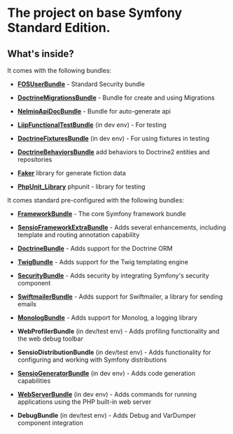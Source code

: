 The project on base Symfony Standard Edition. 
==============================================

What's inside?
--------------

It comes with the following bundles:

  * [**FOSUserBundle**][15] - Standard Security bundle
  
  * [**DoctrineMigrationsBundle**][16] - Bundle for create and using Migrations
  
  * [**NelmioApiDocBundle**][17] - Bundle for auto-generate api
    
  * [**LiipFunctionalTestBundle**][18] (in dev env) - For testing  
  
  * [**DoctrineFixturesBundle**][19] (in dev env) - For using fixtures in testing  
  
  * [**DoctrineBehaviorsBundle**][21] add behaviors to Doctrine2 entities and repositories  
  
  * [**Faker**][22] library for generate fiction data
  
  * [**PhpUnit_Library**][22] phpunit - library for testing
 
It comes standard pre-configured with the following bundles:
  
  * [**FrameworkBundle**][20] - The core Symfony framework bundle

  * [**SensioFrameworkExtraBundle**][6] - Adds several enhancements, including
    template and routing annotation capability

  * [**DoctrineBundle**][7] - Adds support for the Doctrine ORM

  * [**TwigBundle**][8] - Adds support for the Twig templating engine

  * [**SecurityBundle**][9] - Adds security by integrating Symfony's security
    component

  * [**SwiftmailerBundle**][10] - Adds support for Swiftmailer, a library for
    sending emails

  * [**MonologBundle**][11] - Adds support for Monolog, a logging library

  * **WebProfilerBundle** (in dev/test env) - Adds profiling functionality and
    the web debug toolbar

  * **SensioDistributionBundle** (in dev/test env) - Adds functionality for
    configuring and working with Symfony distributions

  * [**SensioGeneratorBundle**][13] (in dev env) - Adds code generation
    capabilities

  * [**WebServerBundle**][14] (in dev env) - Adds commands for running applications
    using the PHP built-in web server

  * **DebugBundle** (in dev/test env) - Adds Debug and VarDumper component
    integration


[1]:  https://symfony.com/doc/3.4/setup.html
[6]:  https://symfony.com/doc/current/bundles/SensioFrameworkExtraBundle/index.html
[7]:  https://symfony.com/doc/3.4/doctrine.html
[8]:  https://symfony.com/doc/3.4/templating.html
[9]:  https://symfony.com/doc/3.4/security.html
[10]: https://symfony.com/doc/3.4/email.html
[11]: https://symfony.com/doc/3.4/logging.html
[13]: https://symfony.com/doc/current/bundles/SensioGeneratorBundle/index.html
[14]: https://symfony.com/doc/current/setup/built_in_web_server.html

[15]: https://symfony.com/doc/master/bundles/FOSUserBundle/index.html
[16]: https://symfony.com/doc/master/bundles/DoctrineMigrationsBundle/index.html
[17]: https://symfony.com/doc/2.x/bundles/NelmioApiDocBundle/index.html
[18]: https://github.com/liip/LiipFunctionalTestBundle
[19]: https://symfony.com/doc/master/bundles/DoctrineFixturesBundle/index.html
[20]: https://symfony.com/doc/current/setup.html
[21]: https://github.com/KnpLabs/DoctrineBehaviors
[22]: https://github.com/fzaninotto/Faker
[23]: https://packagist.org/packages/phpunit/phpunit
